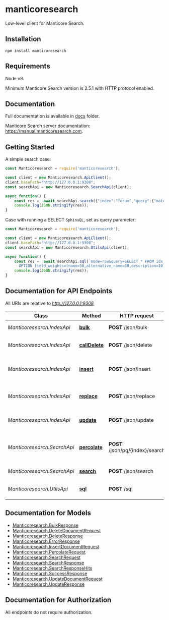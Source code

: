 # manticoresearch

Low-level client for Manticore Search.


## Installation

```shell
npm install manticoresearch 
```
## Requirements

Node v8.

Minimum Manticore Search version is 2.5.1 with HTTP protocol enabled.

## Documentation

Full documentation is available in  [docs](https://github.com/manticoresoftware/manticoresearch-javascript/tree/master/docs) folder.

Manticore Search server documentation: https://manual.manticoresearch.com.

## Getting Started

A simple search case:

```javascript
const Manticoresearch = require('manticoresearch');

const client = new Manticoresearch.ApiClient();
client.basePath="http://127.0.0.1:9308"; 
const searchApi = new Manticoresearch.SearchApi(client);

async function() {
    const res =  await searchApi.search({"index":"forum","query":{"match_all":{},"bool":{"must":[{"equals":{"author_id":123}},{"in":{"forum_id":[1,3,7]}}]}},"sort":[{"post_date":"desc"}]});
    console.log(JSON.stringify(res));
}

```
Case with running a SELECT `SphinxQL`, set as query parameter:
```javascript
const Manticoresearch = require('manticoresearch');

const client = new Manticoresearch.ApiClient();
client.basePath="http://127.0.0.1:9308";
const searchApi = new Manticoresearch.UtilsApi(client);

async function() {
    const res =  await searchApi.sql(`mode=raw&query=SELECT * FROM idx_users WHERE match('${q}') LIMIT ${offset},${limit} 
      OPTION field_weights=(name=50,alternative_name=30,description=10)`);
    console.log(JSON.stringify(res));
}

```


## Documentation for API Endpoints

All URIs are relative to *http://127.0.0.1:9308*

Class | Method | HTTP request | Description
------------ | ------------- | ------------- | -------------
*Manticoresearch.IndexApi* | [**bulk**](docs/IndexApi.md#bulk) | **POST** /json/bulk | Bulk index operations
*Manticoresearch.IndexApi* | [**callDelete**](docs/IndexApi.md#callDelete) | **POST** /json/delete | Delete a document in an index
*Manticoresearch.IndexApi* | [**insert**](docs/IndexApi.md#insert) | **POST** /json/insert | Create a new document in an index
*Manticoresearch.IndexApi* | [**replace**](docs/IndexApi.md#replace) | **POST** /json/replace | Replace new document in an index
*Manticoresearch.IndexApi* | [**update**](docs/IndexApi.md#update) | **POST** /json/update | Update a document in an index
*Manticoresearch.SearchApi* | [**percolate**](docs/SearchApi.md#percolate) | **POST** /json/pq/{index}/search | Perform reverse search on a percolate index
*Manticoresearch.SearchApi* | [**search**](docs/SearchApi.md#search) | **POST** /json/search | Performs a search
*Manticoresearch.UtilsApi* | [**sql**](docs/UtilsApi.md#sql) | **POST** /sql | Perform SQL requests


## Documentation for Models

 - [Manticoresearch.BulkResponse](docs/BulkResponse.md)
 - [Manticoresearch.DeleteDocumentRequest](docs/DeleteDocumentRequest.md)
 - [Manticoresearch.DeleteResponse](docs/DeleteResponse.md)
 - [Manticoresearch.ErrorResponse](docs/ErrorResponse.md)
 - [Manticoresearch.InsertDocumentRequest](docs/InsertDocumentRequest.md)
 - [Manticoresearch.PercolateRequest](docs/PercolateRequest.md)
 - [Manticoresearch.SearchRequest](docs/SearchRequest.md)
 - [Manticoresearch.SearchResponse](docs/SearchResponse.md)
 - [Manticoresearch.SearchResponseHits](docs/SearchResponseHits.md)
 - [Manticoresearch.SuccessResponse](docs/SuccessResponse.md)
 - [Manticoresearch.UpdateDocumentRequest](docs/UpdateDocumentRequest.md)
 - [Manticoresearch.UpdateResponse](docs/UpdateResponse.md)


## Documentation for Authorization

All endpoints do not require authorization.
